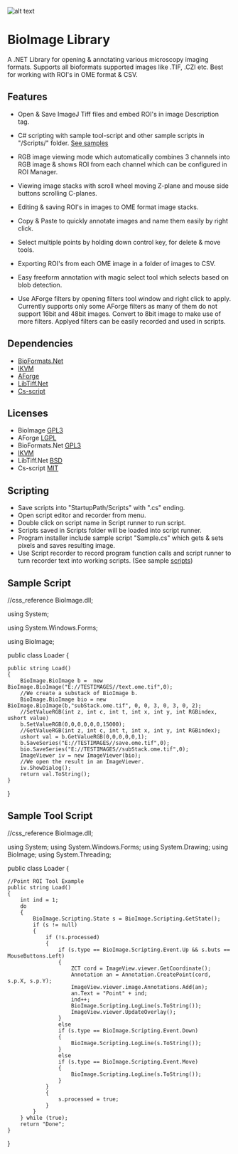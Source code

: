 ![alt text](https://github.com/RepoErik/BioImage/blob/master/banner.bmp?raw=true)

# BioImage Library

A .NET Library for opening & annotating various microscopy imaging formats. Supports all bioformats supported images like .TIF, .CZI etc. 
Best for working with ROI's in OME format & CSV.

## Features


- Open & Save ImageJ Tiff files and embed ROI's in image Description tag.

- C# scripting with sample tool-script and other sample scripts in "/Scripts/" folder. [See samples](https://github.com/BioMicroscopy/BioImage-Scripts)

- RGB image viewing mode which automatically combines 3 channels into RGB image & shows ROI from each channel which can be configured in ROI Manager.

- Viewing image stacks with scroll wheel moving Z-plane and mouse side buttons scrolling C-planes.

- Editing & saving ROI's in images to OME format image stacks.

- Copy & Paste to quickly annotate images and name them easily by right click.

- Select multiple points by holding down control key, for delete & move tools. 

- Exporting ROI's from each OME image in a folder of images to CSV.

- Easy freeform annotation with magic select tool which selects based on blob detection.

- Use AForge filters by opening filters tool window and right click to apply. Currently supports only some AForge filters as many of them do not support 16bit and 48bit images. Convert to 8bit image to make use of more filters. Applyed filters can be easily recorded and used in scripts.

## Dependencies
- [BioFormats.Net](https://github.com/GDanovski/BioFormats.Net)
- [IKVM](http://www.ikvm.net/)
- [AForge](http://www.aforgenet.com/)
- [LibTiff.Net](https://bitmiracle.com/libtiff/)
- [Cs-script](https://github.com/oleg-shilo/cs-script/blob/master/LICENSE)

## Licenses
- BioImage [GPL3](https://www.gnu.org/licenses/gpl-3.0.en.html)
- AForge [LGPL](http://www.aforgenet.com/framework/license.html)
- BioFormats.Net [GPL3](https://www.gnu.org/licenses/gpl-3.0.en.html)
- [IKVM](https://github.com/gluck/ikvm/blob/master/LICENSE)
- LibTiff.Net [BSD](https://bitmiracle.com/libtiff/)
- Cs-script [MIT](https://github.com/oleg-shilo/cs-script/blob/master/LICENSE)

## Scripting
-  Save scripts into "StartupPath/Scripts" with ".cs" ending.
-  Open script editor and recorder from menu.
-  Double click on script name in Script runner to run script.
-  Scripts saved in Scripts folder will be loaded into script runner.
-  Program installer include sample script "Sample.cs" which gets & sets pixels and saves resulting image.
-  Use Script recorder to record program function calls and script runner to turn recorder text into working scripts. (See sample [scripts](https://github.com/BioMicroscopy/BioImage-Scripts))
## Sample Script

//css_reference BioImage.dll;

using System;

using System.Windows.Forms;

using BioImage;

public class Loader
{

	public string Load()
	{	
		BioImage.BioImage b =  new BioImage.BioImage("E://TESTIMAGES//text.ome.tif",0);
		//We create a substack of BioImage b.
		BioImage.BioImage bio = new BioImage.BioImage(b,"subStack.ome.tif", 0, 0, 3, 0, 3, 0, 2);
		//SetValueRGB(int z, int c, int t, int x, int y, int RGBindex, ushort value)
		b.SetValueRGB(0,0,0,0,0,0,15000);
		//GetValueRGB(int z, int c, int t, int x, int y, int RGBindex);
		ushort val = b.GetValueRGB(0,0,0,0,0,1);
		b.SaveSeries("E://TESTIMAGES//save.ome.tif",0);
		bio.SaveSeries("E://TESTIMAGES//subStack.ome.tif",0);
		ImageViewer iv = new ImageViewer(bio);
		//We open the result in an ImageViewer.
		iv.ShowDialog();
		return val.ToString();
	}
	
}
## Sample Tool Script

//css_reference BioImage.dll;

using System;
using System.Windows.Forms;
using System.Drawing;
using BioImage;
using System.Threading;

public class Loader
{

	//Point ROI Tool Example
	public string Load()
	{
		int ind = 1;
		do
		{
			BioImage.Scripting.State s = BioImage.Scripting.GetState();
			if (s != null)
			{
				if (!s.processed)
				{
					if (s.type == BioImage.Scripting.Event.Up && s.buts == MouseButtons.Left)
					{
						ZCT cord = ImageView.viewer.GetCoordinate();
						Annotation an = Annotation.CreatePoint(cord, s.p.X, s.p.Y);
						ImageView.viewer.image.Annotations.Add(an);
						an.Text = "Point" + ind;
						ind++;
						BioImage.Scripting.LogLine(s.ToString());
						ImageView.viewer.UpdateOverlay();
					}
					else
					if (s.type == BioImage.Scripting.Event.Down)
					{
						BioImage.Scripting.LogLine(s.ToString());
					}
					else
					if (s.type == BioImage.Scripting.Event.Move)
					{
						BioImage.Scripting.LogLine(s.ToString());
					}
				}
				{
					s.processed = true;
				}
			}
		} while (true);
		return "Done";
	}
}



